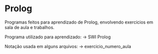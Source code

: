 # Prolog
Programas feitos para aprendizado de Prolog, envolvendo exercicios em sala de aula e trabalhos.


Programa utilizado para aprendizado:
  -> SWI Prolog

Notação usada em alguns arquivos:
  -> exercicio_numero_aula

